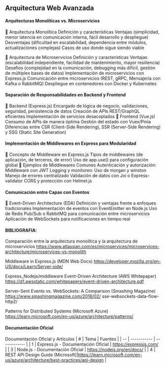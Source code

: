 ## Arquitectura Web Avanzada
#### Arquitecturas Monolíticas vs. Microservicios
🔹 Arquitectura Monolítica
Definición y características
Ventajas (simplicidad, menor latencia en comunicación interna, fácil desarrollo y despliegue)
Desventajas (dificultad en escalabilidad, dependencia entre módulos, actualizaciones complejas)
Casos de uso donde sigue siendo viable

🔹 Arquitectura de Microservicios
Definición y características
Ventajas (escalabilidad independiente, facilidad de mantenimiento, mayor resiliencia)
Desafíos (complejidad en la comunicación, debugging más difícil, gestión de múltiples bases de datos)
Implementación de microservicios con Express.js
Comunicación entre microservicios (REST, gRPC, Mensajería con Kafka o RabbitMQ)
Despliegue en contenedores con Docker y Kubernetes


#### Separación de Responsabilidades en Backend y Frontend
🔹 Backend (Express.js)
Encargado de lógica de negocio, validaciones, seguridad, persistencia de datos
Creación de APIs REST/GraphQL eficientes
Implementación de servicios desacoplados
🔹 Frontend (Vue.js)
Consumo de APIs de manera óptima
Gestión del estado con Vuex/Pinia
Diferencias entre CSR (Client-Side Rendering), SSR (Server-Side Rendering) y SSG (Static Site Generation)

#### Implementación de Middlewares en Express para Modularidad
🔹 Concepto de Middleware en Express.js
Tipos de middlewares (de aplicación, de terceros, de error)
Uso de app.use() para configuración global
🔹 Ejemplos de Middlewares Comunes
Autenticación y autorización: Middleware con JWT
Logging y monitoreo: Uso de morgan y winston
Manejo de errores centralizado
Validación de datos con Joi o Express-validator
CORS y protección con Helmet.js

#### Comunicación entre Capas con Eventos
🔹 Event-Driven Architecture (EDA)
Definición y ventajas frente a enfoques tradicionales
Implementación de eventos con EventEmitter en Node.js
Uso de Redis Pub/Sub o RabbitMQ para comunicación entre microservicios
Aplicación de WebSockets para notificaciones en tiempo real

#### BIBLIOGRAFIA: 
Comparación entre la arquitectura monolítica y la arquitectura de microservicios 
https://www.atlassian.com/es/microservices/microservices-architecture/microservices-vs-monolith

Middleware in Express.js (MDN Web Docs)
https://developer.mozilla.org/en-US/docs/Learn/Server-side/

Express_Nodejs/middleware
Event-Driven Architecture (AWS Whitepaper)
https://d1.awsstatic.com/whitepapers/event-driven-architecture.pdf

Server-Sent Events vs. WebSockets: A Comparison (Smashing Magazine)
https://www.smashingmagazine.com/2018/02/
sse-websockets-data-flow-http2/

Patterns for Distributed Systems (Microsoft Azure)
https://learn.microsoft.com/en-us/azure/architecture/patterns/

#### Documentación Oficial
Documentación Oficial y Artículos
| # | Tema | Fuentes |
| -- | ----------- | ------------ |
| 1 | Express.js - Documentación Oficial | https://expressjs.com/ |
| 3 | Node.js - Documentación Oficial | https://nodejs.org/en/docs/ |
| 4 | REST API Design Guide (Microsoft)|https://learn.microsoft.com/en-us/azure/architecture/best-practices/api-design |

